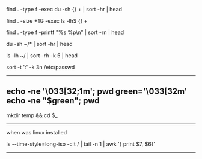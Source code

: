find . -type f -exec du -sh {} + | sort -hr | head

find . -size +1G -exec ls -lhS {} + 

find . -type f -printf "%s %p\n" | sort -rn | head

du -sh ~/* | sort -hr | head

ls -lh ~/ | sort -rh -k 5 | head

sort -t ':' -k 3n /etc/passwd

---------------
echo -ne '\033[32;1m'; pwd
green='\033[32m'
echo -ne "$green"; pwd
---------------

mkdir temp && cd $_

------------------

when was linux installed

ls --time-style=long-iso -clt / | tail -n 1 | awk '{ print $7, $6}'

----------------------------------------------------------------

